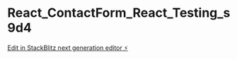 # React_ContactForm_React_Testing_s9d4

[Edit in StackBlitz next generation editor ⚡️](https://stackblitz.com/~/github.com/volkante/React_ContactForm_React_Testing_s9d4)